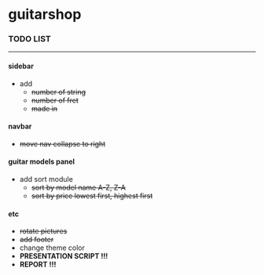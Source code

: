 guitarshop
==========

### TODO LIST
-------------

#### sidebar

* add
    * ~~number of string~~
    * ~~number of fret~~
    * ~~made in~~
    
#### navbar

* ~~move nav collapse to right~~

#### guitar models panel

* add sort module
    * ~~sort by model name A-Z, Z-A~~
    * ~~sort by price lowest first, highest first~~
    
#### etc

* ~~rotate pictures~~
* ~~add footer~~
* change theme color
* **PRESENTATION SCRIPT !!!**
* **REPORT !!!**
    
